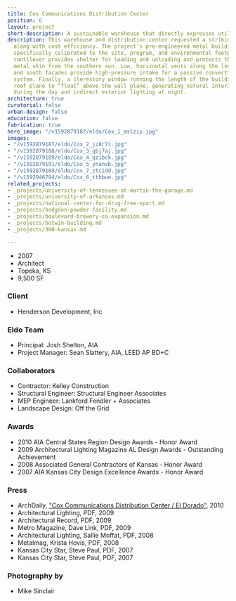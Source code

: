 ```yaml
---
title: Cox Communications Distribution Center
position: 6
layout: project
short-description: A sustainable warehouse that directly expresses utility.
description: This warehouse and distribution center requested a striking visual presence
  along with cost efficiency. The project’s pre-engineered metal building system is
  specifically calibrated to the site, program, and environmental footprint. A soaring
  cantilever provides shelter for loading and unloading and protects the building’s
  metal skin from the southern sun. Low, horizontal vents along the longitudinal north
  and south facades provide high-pressure intake for a passive convective cooling
  system. Finally, a clerestory window running the length of the building allows the
  roof plane to “float” above the wall plane, generating natural interior lighting
  during the day and indirect exterior lighting at night.
architecture: true
curatorial: false
urban-design: false
education: false
fabrication: true
hero_image: "/v1592879187/eldo/Cox_1_mslziy.jpg"
images:
- "/v1592879187/eldo/Cox_2_jz8r7i.jpg"
- "/v1592879188/eldo/Cox_3_qbj7aj.jpg"
- "/v1592879189/eldo/Cox_4_qzibck.jpg"
- "/v1592879191/eldo/Cox_5_ynanvb.jpg"
- "/v1592879188/eldo/Cox_7_ztcidd.jpg"
- "/v1592946794/eldo/Cox_6_tthbue.jpg"
related_projects:
- _projects/university-of-tennessee-at-martin-the-garage.md
- _projects/university-of-arkansas.md
- _projects/national-center-for-drug-free-sport.md
- _projects/hodgdon-powder-facility.md
- _projects/boulevard-brewery-co.expansion.md
- _projects/botwin-building.md
- _projects/300-kansas.md

---
```

* 2007
* Architect
* Topeka, KS
* 9,500 SF

### Client

* Henderson Development, Inc

### Eldo Team

* Principal: Josh Shelton, AIA
* Project Manager: Sean Slattery, AIA, LEED AP BD+C

### Collaborators

* Contractor: Kelley Construction
* Structural Engineer: Structural Engineer Associates
* MEP Engineer: Lankford Fendler + Associates
* Landscape Design: Off the Grid

### Awards

* 2010 AIA Central States Region Design Awards - Honor Award
* 2009 Architectural Lighting Magazine AL Design Awards - Outstanding Achievement
* 2008 Associated General Contractors of Kansas - Honor Award
* 2007 AIA Kansas City Design Excellence Awards - Honor Award

### Press

* ArchDaily, ["Cox Communications Distribution Center / El Dorado"](https://www.archdaily.com/100334/cox-communications-distribution-center-el-dorado "Cox Communications Distribution Center / El Dorado"), 2010
* Architectural Lighting, PDF, 2009
* Architectural Record, PDF, 2009
* Metro Magazine, Dave Link, PDF, 2009
* Architectural Lighting, Sallie Moffat, PDF, 2008
* Metalmag, Krista Hovis, PDF, 2008
* Kansas City Star, Steve Paul, PDF, 2007
* Kansas City Star, Steve Paul, PDF, 2007

### Photography by

* Mike Sinclair
